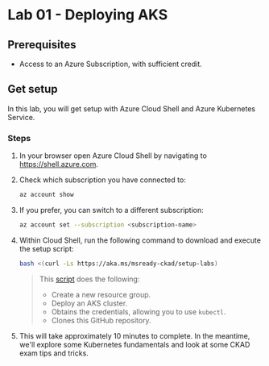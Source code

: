 # Lab 01 - Deploying AKS

## Prerequisites
* Access to an Azure Subscription, with sufficient credit.

## Get setup
In this lab, you will get setup with Azure Cloud Shell and Azure Kubernetes Service.

### Steps

1. In your browser open Azure Cloud Shell by navigating to https://shell.azure.com.

2. Check which subscription you have connected to:

    ```bash
    az account show
    ```

3. If you prefer, you can switch to a different subscription:

    ```bash
    az account set --subscription <subscription-name>
    ```

4. Within Cloud Shell, run the following command to download and execute the setup script:

    ```bash
    bash <(curl -Ls https://aka.ms/msready-ckad/setup-labs)
    ```

    > This [script](./assets/setup-labs.sh) does the following:
    > * Create a new resource group.
    > * Deploy an AKS cluster.
    > * Obtains the credentials, allowing you to use ```kubectl```.
    > * Clones this GitHub repository.

5. This will take approximately 10 minutes to complete. In the meantime, we'll explore some Kubernetes fundamentals and look at some CKAD exam tips and tricks. 